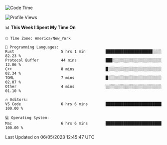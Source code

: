 <!--START_SECTION:waka-->
![Code Time](http://img.shields.io/badge/Code%20Time-360%20hrs%2033%20mins-blue)

![Profile Views](http://img.shields.io/badge/Profile%20Views-21-blue)

📊 **This Week I Spent My Time On** 

```text
🕑︎ Time Zone: America/New_York

💬 Programming Languages: 
Rust                     5 hrs 1 min         █████████████████████░░░░   82.23 % 
Protocol Buffer          44 mins             ███░░░░░░░░░░░░░░░░░░░░░░   12.06 % 
C++                      8 mins              █░░░░░░░░░░░░░░░░░░░░░░░░   02.34 % 
TOML                     7 mins              █░░░░░░░░░░░░░░░░░░░░░░░░   02.07 % 
Other                    4 mins              ░░░░░░░░░░░░░░░░░░░░░░░░░   01.10 % 

🔥 Editors: 
VS Code                  6 hrs 6 mins        █████████████████████████   100.00 % 

💻 Operating System: 
Mac                      6 hrs 6 mins        █████████████████████████   100.00 % 
```


 Last Updated on 06/05/2023 12:45:47 UTC
<!--END_SECTION:waka-->
